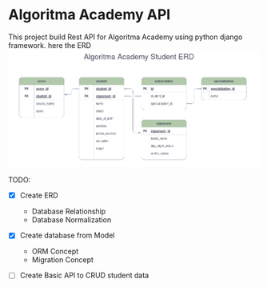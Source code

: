 # Algoritma Academy API

This project build Rest API for Algoritma Academy using python django framework.
here the ERD 
![](academy_erd.png)



TODO:
- [X] Create ERD      
    - Database Relationship      
    - Database Normalization      
- [X] Create database from Model      
    - ORM Concept      
    - Migration Concept       
- [ ] Create Basic API to CRUD student data      



